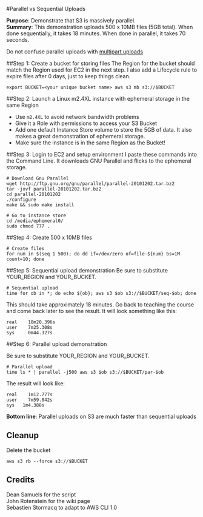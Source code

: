 #Parallel vs Sequential Uploads

**Purpose**: Demonstrate that S3 is massively parallel.   
**Summary**: This demonstration uploads 500 x 10MB files (5GB total). When done sequentially, it takes 18 minutes. When done in parallel, it takes 70 seconds.

Do not confuse parallel uploads with [multipart uploads](http://docs.aws.amazon.com/AmazonS3/latest/dev/mpuoverview.html)

##Step 1: Create a bucket for storing files
The Region for the bucket should match the Region used for EC2 in the next step. I also add a Lifecycle rule to expire files after 0 days, just to keep things clean.

``
export BUCKET=<your unique bucket name>
aws s3 mb s3://$BUCKET
``

##Step 2: Launch a Linux m2.4XL instance with ephemeral storage in the same Region
- Use ``m2.4XL`` to avoid network bandwidth problems
- Give it a Role with permissions to access your S3 Bucket
- Add one default Instance Store volume to store the 5GB of data. It also makes a great demonstration of ephemeral storage.
- Make sure the instance is in the same Region as the Bucket!

##Step 3: Login to EC2 and setup environment
I paste these commands into the Command Line. It downloads GNU Parallel and flicks to the ephemeral storage.

```
# Download Gnu Parallel
wget http://ftp.gnu.org/gnu/parallel/parallel-20101202.tar.bz2
tar -jxvf parallel-20101202.tar.bz2
cd parallel-20101202
./configure
make && sudo make install

# Go to instance store
cd /media/ephemeral0/
sudo chmod 777 .
```
##Step 4: Create 500 x 10MB files
```
# Create files
for num in $(seq 1 500); do dd if=/dev/zero of=file-${num} bs=1M count=10; done
```

##Step 5: Sequential upload demonstration
Be sure to substitute YOUR_REGION and YOUR_BUCKET.
```
# Sequential upload
time for ob in *; do echo ${ob}; aws s3 $ob s3://$BUCKET/seq-$ob; done
````

This should take approximately 18 minutes. Go back to teaching the course and come back later to see the result. It will look something like this:

```
real	18m20.396s
user	7m25.308s
sys		0m44.327s
```

##Step 6: Parallel upload demonstration

Be sure to substitute YOUR_REGION and YOUR_BUCKET.
```
# Parallel upload
time ls * | parallel -j500 aws s3 $ob s3://$BUCKET/par-$ob
```
The result will look like:
```
real	1m12.777s
user	7m59.842s
sys	  1m4.388s
```

**Bottom line**: Parallel uploads on S3 are much faster than sequential uploads

## Cleanup

Delete the bucket 

```
aws s3 rb --force s3://$BUCKET
```

## Credits

Dean Samuels for the script   
John Rotenstein for the wiki page   
Sebastien Stormacq to adapt to AWS CLI 1.0

